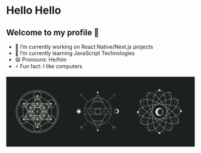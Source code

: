 # Hello Hello
## Welcome to my profile 👋

- 🔭 I’m currently working on React Native/Next.js projects
- 🌱 I’m currently learning JavaScript Technologies
- 😄 Pronouns: He/him
- ⚡ Fun fact: I like computers

<img src="240708_12h21m28s_screenshot.png" alt="isolated" />
